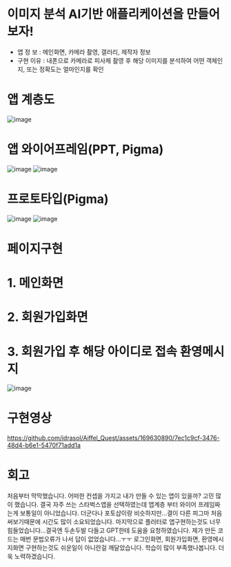 # 이미지 분석 AI기반 애플리케이션을 만들어보자!
- 앱 정  보 : 메인화면, 카메라 촬영, 갤러리, 제작자 정보
- 구현 이유 : 내폰으로 카메라로 피사체 촬영 후 해당 이미지를 분석하여 어떤 객체인지, 또는 정확도는 얼마인지를 확인


# 앱 계층도
![image](https://github.com/idrasol/Aiffel_Quest/assets/169630890/179f7fe4-f5cc-4ab1-b640-af50c2157865)


# 앱 와이어프레임(PPT, Pigma)
![image](https://github.com/idrasol/Aiffel_Quest/assets/169630890/ab045f00-6512-4b14-ba94-c3052e321c6d)
![image](https://github.com/idrasol/Aiffel_Quest/assets/169630890/4f0ef317-f8dd-47f0-8c0a-80479032a150)


# 프로토타입(Pigma)
![image](https://github.com/idrasol/Aiffel_Quest/assets/169630890/d2d71438-1a4d-4c10-a2c0-921f458d2671)
![image](https://github.com/idrasol/Aiffel_Quest/assets/169630890/31068cd2-aebf-4af2-90b9-7a777e4de820)


# 페이지구현
# 1. 메인화면
# 2. 회원가입화면
# 3. 회원가입 후 해당 아이디로 접속 환영메시지
![image](https://github.com/idrasol/Aiffel_Quest/assets/169630890/dc8d4024-4200-451e-9ff2-8e6b76abd512)

# 구현영상


https://github.com/idrasol/Aiffel_Quest/assets/169630890/7ec1c9cf-3476-48d4-b6e1-5470f71add1a


# 회고
처음부터 막막했습니다. 어떠한 컨셉을 가지고 내가 만들 수 있는 앱이 있을까? 고민 많이 했습니다. 결국 자주 쓰는 스타벅스앱을 선택하였는데
앱계층 부터 와이어 프레임짜는게 보통일이 아니었습니다. 더군다나 포토샵이랑 비슷하지만...결이 다른 피그마 처음써보기때문에
시간도 많이 소요되었습니다.
마지막으로 플러터로 앱구현하는것도 너무 힘들었습니다...결국엔 두손두발 다들고 GPT한테 도움을 요청하였습니다.
제가 만든 코드는 매번 문법오류가 나서 답이 없었습니다...ㅜㅜ
로그인화면, 회원가입화면, 환영메시지화면 구현하는것도 쉬운일이 아니란걸 깨달았습니다.
학습이 많이 부족했나봅니다. 더욱 노력하겠습니다.

